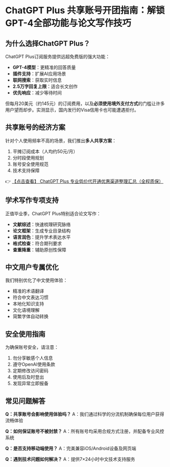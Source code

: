 # ChatGPT Plus 共享账号开团指南：解锁GPT-4全部功能与论文写作技巧

## 为什么选择ChatGPT Plus？

ChatGPT Plus订阅服务提供远超免费版的强大功能：
- **GPT-4模型**：更精准的回答质量
- **插件支持**：扩展AI应用场景
- **联网搜索**：获取实时信息
- **2.5万字回复上限**：适合长文创作
- **优先响应**：减少等待时间

但每月20美元（约145元）的订阅费用，以及**必须使用境外支付方式**的门槛让许多用户望而却步。实测显示，国内发行的Visa信用卡也可能遭遇拒付。

## 共享账号的经济方案

针对个人使用频率不高的场景，我们推出**多人共享方案**：
1. 平摊订阅成本（人均约50元/月）
2. 分时段使用规划
3. 账号安全使用规范
4. 技术支持保障

👉 [【点击查看】 ChatGPT Plus 专业低价代开通优惠渠道整理汇总（全程质保）](https://bit.ly/DaiKai)

## 学术写作专项支持

正值毕业季，ChatGPT Plus特别适合论文写作：
- **文献综述**：快速梳理研究脉络
- **论文框架**：生成专业目录结构
- **语言润色**：提升学术表达水平
- **格式检查**：符合期刊要求
- **查重降重**：辅助原创性保障

## 中文用户专属优化

我们特别优化了中文使用体验：
- 精准的术语翻译
- 符合中文表达习惯
- 本地化知识支持
- 文化语境理解
- 简繁字体自动转换

## 安全使用指南

为确保账号安全，请注意：
1. 勿分享敏感个人信息
2. 遵守OpenAI使用条款
3. 定期修改访问密码
4. 使用后及时登出
5. 发现异常立即报备

## 常见问题解答

**Q：共享账号会影响使用体验吗？**
A：我们通过科学的分流机制确保每位用户获得流畅体验

**Q：如何保证账号不被封禁？**
A：所有账号均采用合规方式注册，并配备专业风控系统

**Q：是否支持移动端使用？**
A：完美兼容iOS/Android设备及网页端

**Q：遇到技术问题如何解决？**
A：提供7×24小时中文技术支持服务